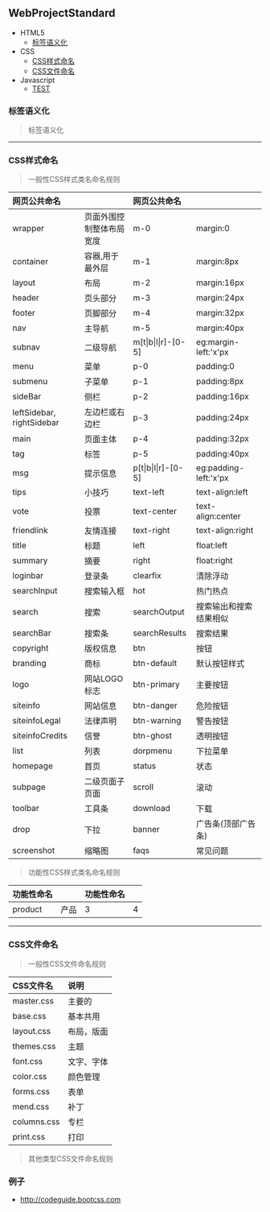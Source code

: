 ## WebProjectStandard

- HTML5
  - [标签语义化](#标签语义化)
- CSS
  - [CSS样式命名](#CSS样式命名)
  - [CSS文件命名](#CSS文件命名)
- Javascript
  - [TEST](#TEST)
### 标签语义化
> 标签语义化

---
### CSS样式命名

> 一般性CSS样式类名命名规则

|网页公共命名||网页公共命名||
|:--|:--|:--|:--|
|wrapper|页面外围控制整体布局宽度|m-0|margin:0|
|container|容器,用于最外层|m-1|margin:8px|
|layout|布局|m-2|margin:16px|
|header|页头部分|m-3|margin:24px|
|footer|页脚部分|m-4|margin:32px|
|nav|主导航|m-5|margin:40px|
|subnav|二级导航|m[t\|b\|l\|r]-[0-5]|eg:margin-left:'x'px
|menu|菜单|p-0|padding:0|
|submenu|子菜单|p-1|padding:8px|
|sideBar|侧栏|p-2|padding:16px|
|leftSidebar, rightSidebar|左边栏或右边栏|p-3|padding:24px|
|main|页面主体|p-4|padding:32px|
|tag|标签|p-5|padding:40px|
|msg|提示信息|p[t\|b\|l\|r]-[0-5]|eg:padding-left:'x'px
|tips|小技巧|text-left|text-align:left
|vote|投票|text-center|text-align:center
|friendlink|友情连接|text-right|text-align:right
|title|标题|left|float:left
|summary|摘要|right|float:right
|loginbar|登录条|clearfix|清除浮动
|searchInput|搜索输入框|hot|热门热点|
|search|搜索|searchOutput|搜索输出和搜索结果相似|
|searchBar|搜索条|searchResults|搜索结果|
|copyright|版权信息|btn|按钮
|branding|商标|btn-default|默认按钮样式
|logo|网站LOGO标志|btn-primary|主要按钮
|siteinfo|网站信息|btn-danger|危险按钮
|siteinfoLegal|法律声明|btn-warning|警告按钮
|siteinfoCredits|信誉|btn-ghost|透明按钮
|list|列表|dorpmenu|下拉菜单|
|homepage|首页|status|状态|
|subpage|二级页面子页面|scroll|滚动|
|toolbar|工具条|download|下载|
|drop|下拉|banner|广告条(顶部广告条)|
|screenshot|缩略图|faqs|常见问题|

> 功能性CSS样式类名命名规则

|功能性命名||功能性命名||
|:--|:--|:--|:--|
|product|产品|3|4

---

### CSS文件命名

> 一般性CSS文件命名规则

|CSS文件名|说明|
|:--|:--|
|master.css|主要的|
|base.css|基本共用|
|layout.css|布局，版面|
|themes.css|主题|
|font.css|文字、字体|
|color.css|颜色管理
|forms.css|表单|
|mend.css|补丁|
|columns.css|专栏|
|print.css|打印|

> 其他类型CSS文件命名规则

### 例子

- http://codeguide.bootcss.com








